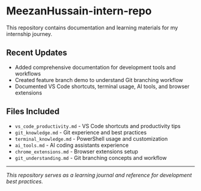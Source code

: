 # MeezanHussain-intern-repo

This repository contains documentation and learning materials for my internship journey.

## Recent Updates

- Added comprehensive documentation for development tools and workflows
- Created feature branch demo to understand Git branching workflow
- Documented VS Code shortcuts, terminal usage, AI tools, and browser extensions

## Files Included

- `vs_code_productivity.md` - VS Code shortcuts and productivity tips
- `git_knowledge.md` - Git experience and best practices
- `terminal_knowledge.md` - PowerShell usage and customization
- `ai_tools.md` - AI coding assistants experience
- `chrome_extensions.md` - Browser extensions setup
- `git_understanding.md` - Git branching concepts and workflow

---

*This repository serves as a learning journal and reference for development best practices.*